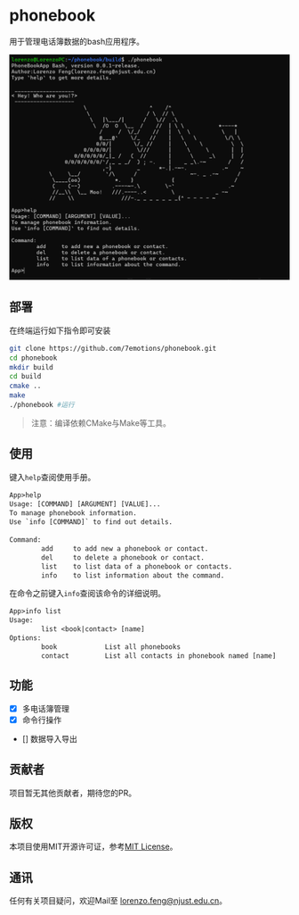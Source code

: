 # phonebook

用于管理电话簿数据的bash应用程序。

![overview](images/overview.png)

## 部署

在终端运行如下指令即可安装

``` bash
git clone https://github.com/7emotions/phonebook.git
cd phonebook
mkdir build
cd build
cmake ..
make
./phonebook #运行
```

> 注意：编译依赖CMake与Make等工具。

## 使用

键入`help`查阅使用手册。

```
App>help
Usage: [COMMAND] [ARGUMENT] [VALUE]...
To manage phonebook information.
Use `info [COMMAND]` to find out details.

Command:
        add     to add new a phonebook or contact.
        del     to delete a phonebook or contact.
        list    to list data of a phonebook or contacts.
        info    to list information about the command.
```

在命令之前键入`info`查阅该命令的详细说明。

```
App>info list
Usage:
        list <book|contact> [name]
Options:
        book            List all phonebooks
        contact         List all contacts in phonebook named [name]
```

## 功能
- [x] 多电话簿管理
- [x] 命令行操作
- [] 数据导入导出

## 贡献者
项目暂无其他贡献者，期待您的PR。

## 版权
本项目使用MIT开源许可证，参考[MIT License](./LICENSE)。

## 通讯
任何有关项目疑问，欢迎Mail至 [lorenzo.feng@njust.edu.cn]()。
